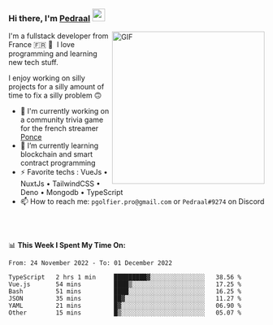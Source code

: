 ### Hi there, I'm <a href="https://pedraal.dev" target="_blank">Pedraal</a> <img src="https://media.giphy.com/media/hvRJCLFzcasrR4ia7z/giphy.gif" width="25px">
<img align="right" alt="GIF" src="https://pedraal.dev/avatar.png" width="300" height="300" />

I'm a fullstack developer from France 🇫🇷 🥖 &nbsp;I love programming and learning new
tech stuff.

I enjoy working on silly projects for a silly amount of time to fix a silly problem 🙃

- 🔭  I'm currently working on a community trivia game for the french streamer <a href="https://twitch.tv/ponce" target="_blank">Ponce</a>
- 🌱 I’m currently learning blockchain and smart contract programming
- ⚡ Favorite techs : VueJs &bull; NuxtJs &bull; TailwindCSS &bull; Deno &bull; Mongodb &bull; TypeScript
- 📫 How to reach me: `pgolfier.pro@gmail.com` or `Pedraal#9274` on Discord

<br>
<br>

📊 **This Week I Spent My Time On:**
<!--START_SECTION:waka-->

```text
From: 24 November 2022 - To: 01 December 2022

TypeScript   2 hrs 1 min     █████████▓░░░░░░░░░░░░░░░   38.56 %
Vue.js       54 mins         ████▒░░░░░░░░░░░░░░░░░░░░   17.25 %
Bash         51 mins         ████░░░░░░░░░░░░░░░░░░░░░   16.25 %
JSON         35 mins         ██▓░░░░░░░░░░░░░░░░░░░░░░   11.27 %
YAML         21 mins         █▓░░░░░░░░░░░░░░░░░░░░░░░   06.90 %
Other        15 mins         █▒░░░░░░░░░░░░░░░░░░░░░░░   05.07 %
```

<!--END_SECTION:waka-->
